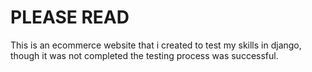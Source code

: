 # PLEASE READ
This is an ecommerce website that i created to test my skills in django, though it was not completed the testing process was successful.